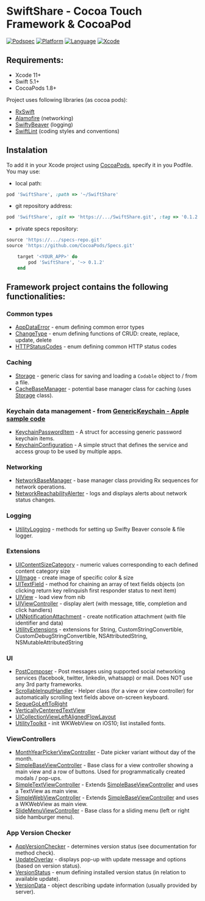 # SwiftShare - Cocoa Touch Framework & CocoaPod
[![Podspec](https://img.shields.io/badge/private%20pod-0.1.2-blueviolet.svg?logo=gitlab)](SwiftShare.podspec)
[![Platform](https://img.shields.io/badge/platform-iOS%2010%2B-black.svg)](SwiftShare.podspec)
[![Language](https://img.shields.io/badge/language-Swift%205.1-orange.svg?logo=swift)](https://swift.org/)
[![Xcode](https://img.shields.io/badge/Xcode-11%2B-blue.svg?logo=xcode)](https://developer.apple.com/xcode)

## Requirements:
* Xcode 11+
* Swift 5.1+
* CocoaPods 1.8+

Project uses following libraries (as cocoa pods):
* [RxSwift](https://github.com/ReactiveX/RxSwift)
* [Alamofire](https://github.com/Alamofire/Alamofire) (networking)
* [SwiftyBeaver](https://github.com/SwiftyBeaver/SwiftyBeaver) (logging)
* [SwiftLint](https://github.com/realm/SwiftLint) (coding styles and conventions)

## Instalation
To add it in your Xcode project using [CocoaPods](https://cocoapods.org), specify it in you Podfile. You may use:
* local path:
```ruby
pod 'SwiftShare', :path => '~/SwiftShare'
```
* git repository address:
```ruby
pod 'SwiftShare', :git => 'https://.../SwiftShare.git', :tag => '0.1.2'
```
* private specs repository:
```ruby
source 'https://.../specs-repo.git'
source 'https://github.com/CocoaPods/Specs.git'

    target '<YOUR_APP>' do
        pod 'SwiftShare', '~> 0.1.2'
    end
```

## Framework project contains the following functionalities:

### Common types
* [AppDataError](SwiftShare/AppDataError.swift) - enum defining common error types
* [ChangeType](SwiftShare/ChangeType.swift) - enum defining functions of CRUD: create, replace, update, delete
* [HTTPStatusCodes](SwiftShare/HTTPStatusCodes.swift) - enum defining common HTTP status codes

### Caching
* [Storage](SwiftShare/Storage.swift) - generic class for saving and loading a `Codable` object to / from a file.
* [CacheBaseManager](SwiftShare/CacheBaseManager.swift) - potential base manager class for caching (uses [Storage](SwiftShare/Storage.swift) class).

### Keychain data management - from [GenericKeychain - Apple sample code](https://developer.apple.com/library/archive/samplecode/GenericKeychain/Introduction/Intro.html#//apple_ref/doc/uid/DTS40007797-Intro-DontLinkElementID_2)
* [KeychainPasswordItem](SwiftShare/KeychainPasswordItem.swift) - A struct for accessing generic password keychain items.
* [KeychainConfiguration](SwiftShare/KeychainConfiguration.swift) - A simple struct that defines the service and access group to be used by multiple apps.

### Networking
* [NetworkBaseManager](SwiftShare/NetworkBaseManager.swift) - base manager class providing Rx sequences for network operations.
* [NetworkReachabilityAlerter](SwiftShare/NetworkReachabilityAlerter.swift) - logs and displays alerts about network status changes.

### Logging
* [UtilityLogging](SwiftShare/UtilityLogging.swift) - methods for setting up Swifty Beaver console & file logger.

### Extensions
* [UIContentSizeCategory](SwiftShare/Extensions/UIContentSizeCategory+.swift) - numeric values corresponding to each defined content category size
* [UIImage](SwiftShare/Extensions/UIImage+.swift) - create image of specific color & size
* [UITextField](SwiftShare/Extensions/UITextField+.swift) - method for chaining an array of text fields objects (on clicking return key relinquish first responder status to next item)
* [UIView](SwiftShare/Extensions/UIView+.swift) - load view from nib
* [UIViewController](SwiftShare/Extensions/UIViewController+.swift) - display alert (with message, title, completion and click handlers)
* [UNNotificationAttachment](SwiftShare/Extensions/UNNotificationAttachment+.swift) - create notification attachment (with file identifier and data)
* [UtilityExtensions](SwiftShare/Extensions/UtilityExtensions.swift) - extensions for String, CustomStringConvertible, CustomDebugStringConvertible, NSAttributedString, NSMutableAttributedString

### UI
* [PostComposer](SwiftShare/UI/PostComposer.swift) - Post messages using supported social networking services (facebook, twitter, linkedin, whatsapp) or mail. Does NOT use any 3rd party frameworks.
* [ScrollableInputHandler](SwiftShare/UI/ScrollableInputHandler.swift) - Helper class (for a view or view controller) for automatically scrolling text fields above on-screen keyboard.
* [SegueGoLeftToRight](SwiftShare/UI/SegueGoLeftToRight.swift)
* [VerticallyCenteredTextView](SwiftShare/UI/VerticallyCenteredTextView.swift)
* [UICollectionViewLeftAlignedFlowLayout](SwiftShare/UI/UICollectionViewLeftAlignedFlowLayout.swift)
* [UtilityToolkit](SwiftShare/UI/UtilityToolkit.swift) - init WKWebView on iOS10; list installed fonts.

### ViewControllers
* [MonthYearPickerViewController](SwiftShare/ViewControllers/MonthYearPickerViewController.swift) - Date picker variant without day of the month.
* [SimpleBaseViewController](SwiftShare/ViewControllers/SimpleBaseViewController.swift) - Base class for a view controller showing a main view and a row of buttons. Used for programmatically created modals / pop-ups.
* [SimpleTextViewController](SwiftShare/ViewControllers/SimpleTextViewController.swift) - Extends [SimpleBaseViewController](SwiftShare/ViewControllers/SimpleBaseViewController.swift) and uses a TextView as main view.
* [SimpleWebViewController](SwiftShare/ViewControllers/SimpleWebViewController.swift) - Extends [SimpleBaseViewController](SwiftShare/ViewControllers/SimpleBaseViewController.swift) and uses a WKWebView as main view.
* [SlideMenuViewController](SwiftShare/ViewControllers/SlideMenuViewController.swift) - Base class for a sliding menu (left or right side hamburger menu).

### App Version Checker
* [AppVersionChecker](SwiftShare/AppVersionChecker/AppVersionChecker.swift) - determines version status (see documentation for method check).
* [UpdateOverlay](SwiftShare/AppVersionChecker/UpdateOverlay.swift) - displays pop-up with update message and options (based on version status).
* [VersionStatus](SwiftShare/AppVersionChecker/VersionStatus.swift) - enum defining installed version status (in relation to available update).
* [VersionData](SwiftShare/AppVersionChecker/VersionData.swift) - object describing update information (usually provided by server).

